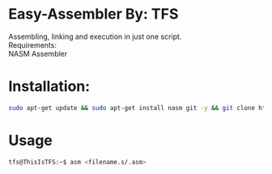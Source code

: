 # Easy-Assembler By: TFS
Assembling, linking and execution in just one script.\
Requirements:\
NASM Assembler
<br />
# Installation:
```sh
sudo apt-get update && sudo apt-get install nasm git -y && git clone https://github.com/ThisIsTFS/Easy-Assembler && sudo cp /Easy-Assembler/asm /opt && export PATH=$PATH:/opt
```
# Usage
```bash
tfs@ThisIsTFS:~$ asm <filename.s/.asm>
```
